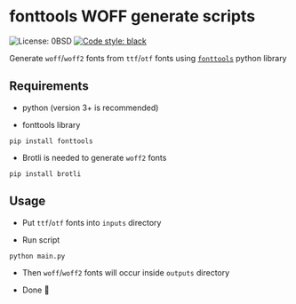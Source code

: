 # fonttools WOFF generate scripts
![License: 0BSD](https://img.shields.io/github/license/jonz94/fonttools-woff-generate-scripts)
[![Code style: black](https://img.shields.io/badge/code%20style-black-000000.svg)](https://github.com/psf/black)

Generate `woff`/`woff2` fonts from `ttf`/`otf` fonts using [`fonttools`](https://github.com/fonttools/fonttools) python library

## Requirements

- python (version 3+ is recommended)

- fonttools library

```
pip install fonttools
```

- Brotli is needed to generate `woff2` fonts

```
pip install brotli
```

## Usage

- Put `ttf`/`otf` fonts into `inputs` directory

- Run script

```
python main.py
```

- Then `woff`/`woff2` fonts will occur inside `outputs` directory

- Done 🎉
